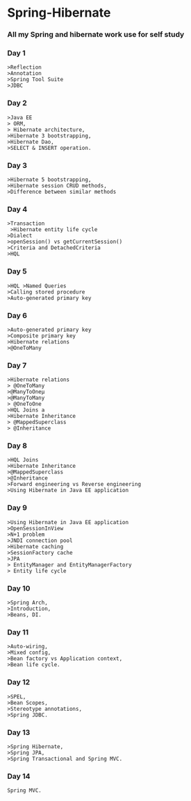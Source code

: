 # Spring-Hibernate
### All my Spring and hibernate work use for self study

### Day 1
    >Reflection
    >Annotation 
    >Spring Tool Suite
    >JDBC

### Day 2
    >Java EE
    > ORM,
    > Hibernate architecture, 
    >Hibernate 3 bootstrapping, 
    >Hibernate Dao, 
    >SELECT & INSERT operation. 

### Day 3
    >Hibernate 5 bootstrapping, 
    >Hibernate session CRUD methods, 
    >Difference between similar methods

### Day 4
    >Transaction 
     >Hibernate entity life cycle  
    >Dialect 
    >openSession() vs getCurrentSession() 
    >Criteria and DetachedCriteria 
    >HQL 

### Day 5
    >HQL >Named Queries 
    >Calling stored procedure
    >Auto-generated primary key 

### Day 6
    >Auto-generated primary key
    >Composite primary key 
    >Hibernate relations 
    >@OneToMany  

### Day 7
    >Hibernate relations
    > @OneToMany 
    >@ManyToOneμ 
    >@ManyToMany 
    > @OneToOne 
    >HQL Joins a 
    >Hibernate Inheritance
    > @MappedSuperclass 
    > @Inheritance 

### Day 8
    >HQL Joins 
    >Hibernate Inheritance 
    >@MappedSuperclass 
    >@Inheritance 
    >Forward engineering vs Reverse engineering 
    >Using Hibernate in Java EE application 

### Day 9
    >Using Hibernate in Java EE application
    >OpenSessionInView 
    >N+1 problem 
    >JNDI connection pool 
    >Hibernate caching 
    >SessionFactory cache 
    >JPA 
    > EntityManager and EntityManagerFactory  
    > Entity life cycle 

### Day 10
    >Spring Arch, 
    >Introduction, 
    >Beans, DI.

### Day 11
    >Auto-wiring,
    >Mixed config, 
    >Bean factory vs Application context, 
    >Bean life cycle.

### Day 12
    >SPEL, 
    >Bean Scopes,
    >Stereotype annotations, 
    >Spring JDBC.


 ### Day 13
    >Spring Hibernate, 
    >Spring JPA, 
    >Spring Transactional and Spring MVC.
    

 ### Day 14
    Spring MVC.

